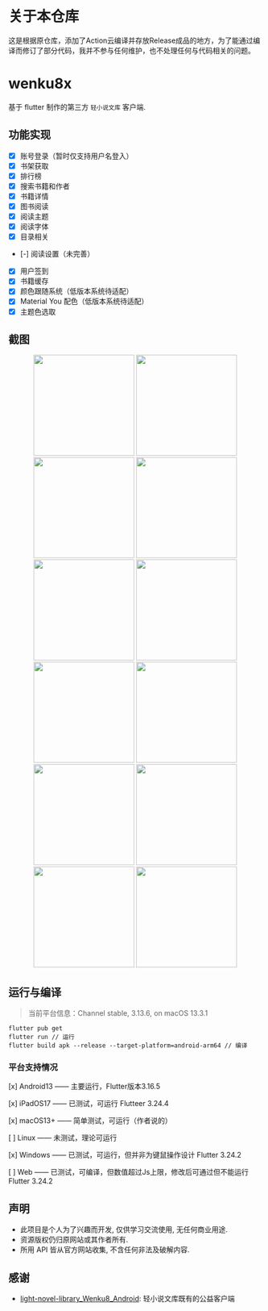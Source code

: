 # 关于本仓库
这是根据原仓库，添加了Action云编译并存放Release成品的地方，为了能通过编译而修订了部分代码，我并不参与任何维护，也不处理任何与代码相关的问题。
# wenku8x

基于 flutter 制作的第三方 `轻小说文库` 客户端.

## 功能实现

- [x] 账号登录（暂时仅支持用户名登入）
- [x] 书架获取
- [x] 排行榜
- [x] 搜索书籍和作者
- [x] 书籍详情
- [x] 图书阅读
- [x] 阅读主题
- [x] 阅读字体
- [x] 目录相关
- [-] 阅读设置（未完善）
- [x] 用户签到
- [x] 书籍缓存
- [x] 颜色跟随系统（低版本系统待适配）
- [x] Material You 配色（低版本系统待适配）
- [x] 主题色选取

## 截图

<div align=center>
<img src="images/Screenshot_1696606553.png" width = "200" />
<img src="images/Screenshot_1696606671.png" width = "200"  />
<img src="images/Screenshot_1696606691.png" width = "200"  />
<img src="images/Screenshot_1696606722.png" width = "200" />
<img src="images/Screenshot_1696606775.png" width = "200" />
<img src="images/Screenshot_1696606791.png" width = "200" />
<img src="images/Screenshot_1696606827.png" width = "200" />
<img src="images/Screenshot_1696606886.png" width = "200" />
<img src="images/Screenshot_1696606932.png" width = "200" />
<img src="images/Screenshot_1696606959.png" width = "200" />
<img src="images/Screenshot_1696607250.png" width = "200" />
<img src="images/Screenshot_1696607321.png" width = "200" />
</div>

## 运行与编译

> 当前平台信息：Channel stable, 3.13.6, on macOS 13.3.1

```shell
flutter pub get
flutter run // 运行
flutter build apk --release --target-platform=android-arm64 // 编译
```

### 平台支持情况

[x] Android13 —— 主要运行，Flutter版本3.16.5

[x] iPadOS17 —— 已测试，可运行 Flutteer 3.24.4

[x] macOS13+ —— 简单测试，可运行（作者说的）

[ ] Linux —— 未测试，理论可运行

[x] Windows —— 已测试，可运行，但并非为键鼠操作设计 Flutter 3.24.2

[ ] Web —— 已测试，可编译，但数值超过Js上限，修改后可通过但不能运行 Flutter 3.24.2

## 声明

- 此项目是个人为了兴趣而开发, 仅供学习交流使用, 无任何商业用途.
- 资源版权仍归原网站或其作者所有.
- 所用 API 皆从官方网站收集, 不含任何非法及破解内容.

## 感谢

- [light-novel-library_Wenku8_Android](https://github.com/MewX/light-novel-library_Wenku8_Android): 轻小说文库既有的公益客户端
